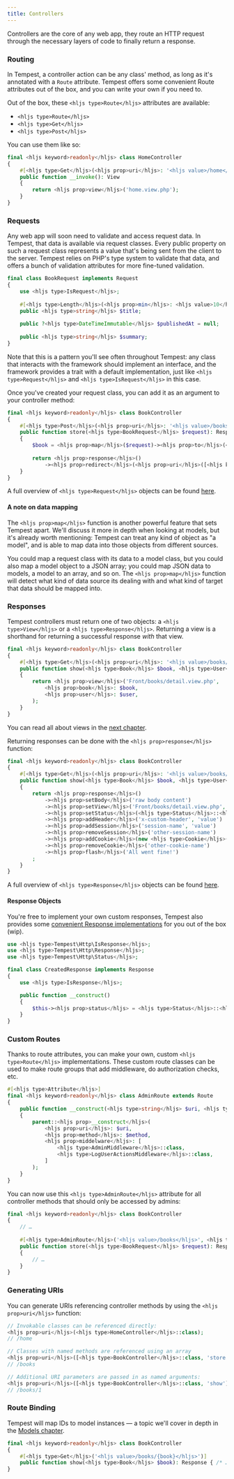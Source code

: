 ```yaml
---
title: Controllers
---
```


Controllers are the core of any web app, they route an HTTP request through the necessary layers of code to finally return a response.

### Routing

In Tempest, a controller action can be any class' method, as long as it's annotated with a `Route` attribute. Tempest offers some convenient Route attributes out of the box, and you can write your own if you need to.

Out of the box, these `<hljs type>Route</hljs>` attributes are available:

- `<hljs type>Route</hljs>`
- `<hljs type>Get</hljs>`
- `<hljs type>Post</hljs>`

You can use them like so:

```php
final <hljs keyword>readonly</hljs> class HomeController
{
    #[<hljs type>Get</hljs>(<hljs prop>uri</hljs>: '<hljs value>/home</hljs>')]
    public function __invoke(): View
    {
        return <hljs prop>view</hljs>('home.view.php');
    }
}
```


### Requests

Any web app will soon need to validate and access request data. In Tempest, that data is available via request classes. Every public property on such a request class represents a value that's being sent from the client to the server. Tempest relies on PHP's type system to validate that data, and offers a bunch of validation attributes for more fine-tuned validation.

```php
final class BookRequest implements Request
{
    use <hljs type>IsRequest</hljs>;
    
    #[<hljs type>Length</hljs>(<hljs prop>min</hljs>: <hljs value>10</hljs>, <hljs prop>max</hljs>: <hljs value>120</hljs>)]
    public <hljs type>string</hljs> $title;
    
    public ?<hljs type>DateTimeImmutable</hljs> $publishedAt = null;
    
    public <hljs type>string</hljs> $summary;
}
```

Note that this is a pattern you'll see often throughout Tempest: any class that interacts with the framework should implement an interface, and the framework provides a trait with a default implementation, just like `<hljs type>Request</hljs>` and `<hljs type>IsRequest</hljs>` in this case.

Once you've created your request class, you can add it as an argument to your controller method:

```php
final <hljs keyword>readonly</hljs> class BookController
{
    #[<hljs type>Post</hljs>(<hljs prop>uri</hljs>: '<hljs value>/books/create</hljs>')]
    public function store(<hljs type>BookRequest</hljs> $request): Response
    {
        $book = <hljs prop>map</hljs>($request)-><hljs prop>to</hljs>(<hljs type>Book</hljs>::class)-><hljs prop>save</hljs>();
        
        return <hljs prop>response</hljs>()
            -><hljs prop>redirect</hljs>(<hljs prop>uri</hljs>([<hljs keyword>self</hljs>::class, 'show'], <hljs prop>id</hljs>: $book-><hljs prop>id</hljs>));
    }
}
```

A full overview of `<hljs type>Request</hljs>` objects can be found [here](https://github.com/tempestphp/tempest-framework/blob/main/src/Http/Request.php).

#### A note on data mapping

The `<hljs prop>map</hljs>` function is another powerful feature that sets Tempest apart. We'll discuss it more in depth when looking at models, but it's already worth mentioning: Tempest can treat any kind of object as "a model", and is able to map data into those objects from different sources.

You could map a request class with its data to a model class, but you could also map a model object to a JSON array; you could map JSON data to models, a model to an array, and so on. The `<hljs prop>map</hljs>` function will detect what kind of data source its dealing with and what kind of target that data should be mapped into.

### Responses

Tempest controllers must return one of two objects: a `<hljs type>View</hljs>` or a `<hljs type>Response</hljs>`. Returning a view is a shorthand for returning a successful response _with_ that view.

```php
final <hljs keyword>readonly</hljs> class BookController
{
    #[<hljs type>Get</hljs>(<hljs prop>uri</hljs>: '<hljs value>/books/{book}</hljs>')]
    public function show(<hljs type>Book</hljs> $book, <hljs type>User</hljs> $user): View
    {
        return <hljs prop>view</hljs>('Front/books/detail.view.php',
            <hljs prop>book</hljs>: $book,
            <hljs prop>user</hljs>: $user,
        );
    }
}
```

You can read all about views in the [next chapter](/03-views).

Returning responses can be done with the `<hljs prop>response</hljs>` function:


```php
final <hljs keyword>readonly</hljs> class BookController
{
    #[<hljs type>Get</hljs>(<hljs prop>uri</hljs>: '<hljs value>/books/{book}</hljs>')]
    public function show(<hljs type>Book</hljs> $book, <hljs type>User</hljs> $user): Response
    {
        return <hljs prop>response</hljs>()
            -><hljs prop>setBody</hljs>('raw body content')
            -><hljs prop>setView</hljs>('Front/books/detail.view.php', <hljs prop>book</hljs>: $book)
            -><hljs prop>setStatus</hljs>(<hljs type>Status</hljs>::<hljs prop>CREATED</hljs>)
            -><hljs prop>addHeader</hljs>('x-custom-header', 'value')
            -><hljs prop>addSession</hljs>('session-name', 'value')
            -><hljs prop>removeSession</hljs>('other-session-name')
            -><hljs prop>addCookie</hljs>(new <hljs type>Cookie</hljs>('cookie-name', 'value'))
            -><hljs prop>removeCookie</hljs>('other-cookie-name')
            -><hljs prop>flash</hljs>('All went fine!')
        ;
    }
}
```

A full overview of `<hljs type>Response</hljs>` objects can be found [here](https://github.com/tempestphp/tempest-framework/blob/main/src/Http/Response.php).

#### Response Objects

You're free to implement your own custom responses, Tempest also provides some [convenient Response implementations](https://github.com/tempestphp/tempest-framework/tree/main/src/Http/Responses) for you out of the box (wip). 

```php
use <hljs type>Tempest\Http\IsResponse</hljs>;
use <hljs type>Tempest\Http\Response</hljs>;
use <hljs type>Tempest\Http\Status</hljs>;

final class CreatedResponse implements Response
{
    use <hljs type>IsResponse</hljs>;

    public function __construct() 
    {
        $this-><hljs prop>status</hljs> = <hljs type>Status</hljs>::<hljs prop>CREATED</hljs>;
    }
}
```

### Custom Routes

Thanks to route attributes, you can make your own, custom `<hljs type>Route</hljs>` implementations. These custom route classes can be used to make route groups that add middleware, do authorization checks, etc.

```php
#[<hljs type>Attribute</hljs>]
final <hljs keyword>readonly</hljs> class AdminRoute extends Route
{
    public function __construct(<hljs type>string</hljs> $uri, <hljs type>Method</hljs> $method)
    {
        parent::<hljs prop>__construct</hljs>(
            <hljs prop>uri</hljs>: $uri,
            <hljs prop>method</hljs>: $method,
            <hljs prop>middelware</hljs>: [
                <hljs type>AdminMiddleware</hljs>::class,
                <hljs type>LogUserActionsMiddleware</hljs>::class,
            ]
        );
    }
}
```

You can now use this `<hljs type>AdminRoute</hljs>` attribute for all controller methods that should only be accessed by admins:

```php
final <hljs keyword>readonly</hljs> class BookController
{
    // …
    
    #[<hljs type>AdminRoute</hljs>('<hljs value>/books</hljs>', <hljs type>Method::</hljs><hljs prop>POST</hljs>)]
    public function store(<hljs type>BookRequest</hljs> $request): Response
    {
        // …
    }
}
```

### Generating URIs

You can generate URIs referencing controller methods by using the `<hljs prop>uri</hljs>` function:

```php
// Invokable classes can be referenced directly:
<hljs prop>uri</hljs>(<hljs type>HomeController</hljs>::class); 
// /home

// Classes with named methods are referenced using an array
<hljs prop>uri</hljs>([<hljs type>BookController</hljs>::class, 'store']); 
// /books

// Additional URI parameters are passed in as named arguments:
<hljs prop>uri</hljs>([<hljs type>BookController</hljs>::class, 'show'], <hljs prop>id</hljs>: $book-><hljs prop>id</hljs>); 
// /books/1
```

### Route Binding

Tempest will map IDs to model instances — a topic we'll cover in depth in the [Models chapter](/04-models).

```php
final <hljs keyword>readonly</hljs> class BookController
{
    #[<hljs type>Get</hljs>('<hljs value>/books/{book}</hljs>')]
    public function show(<hljs type>Book</hljs> $book): Response { /* … */ }
}
```